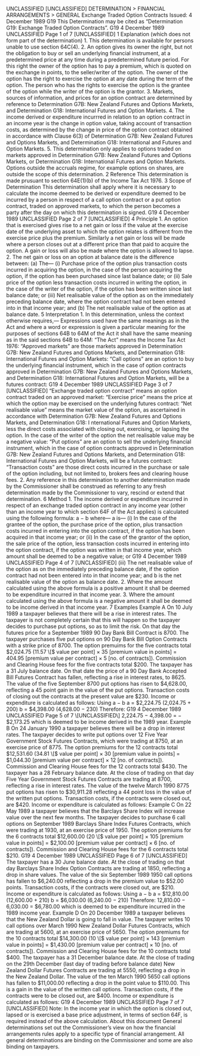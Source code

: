 UNCLASSIFIED \[UNCLASSIFIED\] DETERMINATION > FINANCIAL ARRANGEMENTS > GENERAL Exchange Traded Option Contracts Issued: 4 December 1989 G19 This Determination may be cited as “Determination G19: Exchange Traded Option Contracts”. G19 4 December 1989 UNCLASSIFIED Page 1 of 7 \[UNCLASSIFIED\] 1 Explanation (which does not form part of the determination) 1. This determination is available for persons unable to use section 64C(4). 2. An option gives its owner the right, but not the obligation to buy or sell an underlying financial instrument, at a predetermined price at any time during a predetermined future period. For this right the owner of the option has to pay a premium, which is quoted on the exchange in points, to the seller/writer of the option. The owner of the option has the right to exercise the option at any date during the term of the option. The person who has the rights to exercise the option is the grantee of the option while the writer of the option is the grantor. 3. Markets, sources of information, and prices for an option contract are determined by reference to Determination G7B: New Zealand Futures and Options Markets, and Determination G18: International Futures and Option Markets. 4. The income derived or expenditure incurrred in relation to an option contract in an income year is the change in option value, taking account of transaction costs, as determined by the change in price of the option contract obtained in accordance with Clause 6(3) of Determination G7B: New Zealand Futures and Options Markets, and Determination G18: International and Futures and Option Markets. 5. This determination only applies to options traded on markets approved in Determination G7B: New Zealand Futures and Options Markets, or Determination G18: International Futures and Option Markets. Options outside the accruals regime, for example options on shares, are outside the scope of this determination. 2 Reference This determination is made prusuant to section 64E(1)(b) of the Income Tax Act 1976. 3 Scope of Determination This determination shall apply where it is necessary to calculate the income deemed to be derived or expenditure deemed to be incurred by a person in respect of a call option contract or a put option contract, traded on approved markets, to which the person becomes a party after the day on which this determination is signed. G19 4 December 1989 UNCLASSIFIED Page 2 of 7 \[UNCLASSIFIED\] 4 Principle 1. An option that is exercised gives rise to a net gain or loss if the value at the exercise date of the underlying asset to which the option relates is different from the exercise price plus the premium. Similarly a net gain or loss will be made where a person closes out at a different price than that paid to acquire the option. A gain or loss will also be made where the option is allowed to lapse. 2. The net gain or loss on an option at balance date is the difference between: (a) The— (i) Purchase price of the option plus transaction costs incurred in acquiring the option, in the case of the person acquiring the option, if the option has been purchased since last balance date; or (ii) Sale price of the option less transaction costs incurred in writing the option, in the case of the writer of the option, if the option has been written since last balance date; or (iii) Net realisable value of the option as on the immediately preceding balance date, where the option contract had not been entered into in that income year; and (b) The net realisable value of the option as at balance date. 5 Interpretation 1. In this determination, unless the context otherwise requires,— Expressions used have the same meanings as in the Act and where a word or expression is given a particular meaning for the purposes of sections 64B to 64M of the Act it shall have the same meaning as in the said sections 64B to 64M: “The Act” means the Income Tax Act 1976: “Approved markets” are those markets approved in Determination G7B: New Zealand Futures and Options Markets, and Determination G18: International Futures and Option Markets: “Call options” are an option to buy the underlying financial instrument, which in the case of option contracts approved in Determination G7B: New Zealand Futures and Options Markets, and Determination G18: International Futures and Option Markets, will be a futures contract: G19 4 December 1989 UNCLASSIFIED Page 3 of 7 \[UNCLASSIFIED\] “Exchange traded option contract” means an option contract traded on an approved market: “Exercise price” means the price at which the option may be exercised on the underlying futures contract: “Net realisable value” means the market value of the option, as ascertained in accordance with Determination G7B: New Zealand Futures and Options Markets, and Determination G18: I nternational Futures and Option Markets, less the direct costs associated with closing out, exercising, or lapsing the option. In the case of the writer of the option the net realisable value may be a negative value: “Put options” are an option to sell the underlying financial instrument, which in the case of option contracts approved in Determination G7B: New Zealand Futures and Options Markets, and Determination G18: International Futures and Option Markets, will be a futures contract: “Transaction costs” are those direct costs incurred in the purchase or sale of the option including, but not limited to, brokers fees and clearing house fees. 2. Any reference in this determination to another determination made by the Commissioner shall be construed as referring to any fresh determination made by the Commissioner to vary, rescind or extend that determination. 6 Method 1. The income derived or expenditure incurred in respect of an exchange traded option contract in any income year (other than an income year to which section 64F of the Act applies) is calculated using the following formula: a − b where— a is— (i) In the case of the grantee of the option, the purchase price of the option, plus transaction costs incurred in entering into the option contract, if the option has been acquired in that income year; or (ii) In the case of the grantor of the option, the sale price of the option, less transaction costs incurred in entering into the option contract, if the option was written in that income year, which amount shall be deemed to be a negative value; or G19 4 December 1989 UNCLASSIFIED Page 4 of 7 \[UNCLASSIFIED\] (iii) The net realisable value of the option as on the immediately preceding balance date, if the option contract had not been entered into in that income year; and b is the net realisable value of the option as balance date. 2. Where the amount calculated using the above formula is a positive amount it shall be deemed to be expenditure incurred in that income year. 3. Where the amount calculated using the above formula is a negative amount it shall be deemed to be income derived in that income year. 7 Examples Example A On 10 July 1989 a taxpayer believes that there will be a rise in interest rates. The taxpayer is not completely certain that this will happen so the taxpayer decides to purchase put options, so as to limit the risk. On that day the futures price for a September 1989 90 Day Bank Bill Contract is 8700. The taxpayer purchases five put options on 90 Day Bank Bill Option Contracts with a strike price of 8700. The option premuims for the five contracts total $2,024.75 (11.57 \[$ value per point\] × 35 \[premium value in points\] = 404.95 \[premium value per contract\] × 5 \[no. of contracts\]). Commission and Clearing House fees for the five contracts total $200. The taxpayer has a 31 July balance date. On that date the price of a 90 Day Bank Accepted Bill Futures Contract has fallen, reflecting a rise in interest rates, to 8625. The value of the five September 8700 put options has risen to $4,628.00, reflecting a 45 point gain in the value of the put options. Transaction costs of closing out the contracts at the present value are $230. Income or expenditure is calculated as follows: Using a − b a = $2,224.75 (2,024.75 + 200) b = $4,398.00 (4,628.00 − 230) Therefore: G19 4 December 1989 UNCLASSIFIED Page 5 of 7 \[UNCLASSIFIED\] 2,224.75 − 4,398.00 = −$2,173.25 which is deemed to be income derived in the 1989 year. Example B On 24 January 1990 a taxpayer believes there will be a drop in interest rates. The taxpayer decides to write put options over 12 Five Year Government Stock Futures Contracts, which were trading at 8750, at an exercise price of 8775. The option premiums for the 12 contracts total $12,531.60 (34.81 \[$ value per point\] × 30 \[premium value in points\] = $1,044.30 \[premium value per contract\] × 12 \[no. of contracts\]). Commission and Clearing House fees for the 12 contracts total $430. The taxpayer has a 28 February balance date. At the close of trading on that day Five Year Government Stock Futures Contracts are trading at 8700, reflecting a rise in interest rates. The value of the twelve March 1990 8775 put options has risen to $30,911.28 reflecting a 44 point loss in the value of the written put options. Transaction costs, if the contracts were closed out, are $420. Income or expenditure is calculated as follows: Example C On 22 May 1989 a taxpayer believes that the Barclays Share Index will increase value over the next few months. The taxpayer decides to purchase 6 call options on September 1989 Barclays Share Index Futures Contracts, which were trading at 1930, at an exercise price of 1950. The option premiums for the 6 contracts total $12,600.00 (20 \[$ value per point\] × 105 \[premium value in points\] = $2,100.00 \[premium value per contract\] × 6 \[no. of contracts\]). Commission and Clearing House fees for the 6 contracts total $210. G19 4 December 1989 UNCLASSIFIED Page 6 of 7 \[UNCLASSIFIED\] The taxpayer has a 30 June balance date. At the close of trading on that day Barclays Share Index Option Contracts are trading at 1850, reflecting a drop in share values. The value of the six September 1989 1950 call options has fallen to $6,240.00 reflecting a drop in the premium value to $52.00 points. Transaction costs, if the contracts were closed out, are $210. Income or expenditure is calculated as follows: Using a − b a = $12,810.00 (12,600.00 + 210) b = $6,030.00 (6,240.00 − 210) Therefore: 12,810.00 − 6,030.00 = $6,780.00 which is deemed to be expenditure incurred in the 1989 income year. Example D On 20 December 1989 a taxpayer believes that the New Zealand Dollar is going to fall in value. The taxpayer writes 10 call options over March 1990 New Zealand Dollar Futures Contracts, which are trading at 5600, at an exercise price of 5650. The option premiums for the 10 contracts total $14,300.00 (10 \[$ value per point\] × 143 \[premium value in points\] = $1,430.00 \[premium value per contract\] × 10 \[no. of contracts\]). Commission and Clearing House fees for the 10 contracts total $400. The taxpayer has a 31 December balance date. At the close of trading on the 29th December (last day of trading before balance date) New Zealand Dollar Futures Contracts are trading at 5550, reflecting a drop in the New Zealand Dollar. The value of the ten March 1990 5650 call options has fallen to $11,000.00 reflecting a drop in the point value to $110.00. This is a gain in the value of the written call options. Transaction costs, if the contracts were to be closed out, are $400. Income or expenditure is calculated as follows: G19 4 December 1989 UNCLASSIFIED Page 7 of 7 \[UNCLASSIFIED\] Note: In the income year in which the option is closed out, lapsed or is exercised a base price adjustment, in terms of section 64F, is required instead of the above calculation. About this document General determinations set out the Commissioner’s view on how the financial arrangements rules apply to a specific type of financial arrangement. All general determinations are binding on the Commissioner and some are also binding on taxpayers.